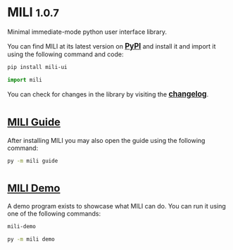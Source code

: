 # MILI <small>1.0.7</small>

Minimal immediate-mode python user interface library.

You can find MILI at its latest version on [<big>**PyPI**</big>](https://pypi.org/project/mili-ui/) and install it and import it using the following command and code:

```sh
pip install mili-ui
```

```py
import mili
```

You can check for changes in the library by visiting the [<big>**changelog**</big>](https://github.com/damusss/mili/blob/main/CHANGELOG.md).

# [<small>MILI Guide</small>](https://github.com/damusss/mili/blob/main/guide/guide.md)

After installing MILI you may also open the guide using the following command:

```sh
py -m mili guide
```

# [<small>MILI Demo</small>](https://github.com/damusss/mili/blob/main/mili/demo/demo.py)

A demo program exists to showcase what MILI can do. You can run it using one of the following commands:
```sh
mili-demo
```
```sh
py -m mili demo
```
